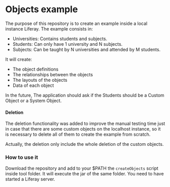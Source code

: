 # Objects example
The purpose of this repository is to create an example inside a local instance Liferay.
The example consists in:
* Universities: Contains students and subjects.
* Students: Can only have 1 university and N subjects.
* Subjects: Can be taught by N universities and attended by M students.

It will create:
* The object definitions
* The relationships between the objects
* The layouts of the objects
* Data of each object

In the future, The application should ask if the Students should be a Custom Object or a System Object.

#### Deletion
The deletion functionality was added to improve the manual testing time just in case that there are some custom objects on the localhost instance,
so it is necessary to delete all of them to create the example from scratch.

Actually, the deletion only include the whole deletion of the custom objects. 
### How to use it
Download the repository and add to your $PATH the `createObjects` script inside tool folder. It will execute the jar of the same folder.
You need to have started a Liferay server.